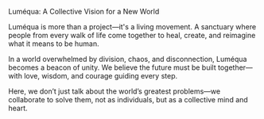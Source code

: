 Luméqua: A Collective Vision for a New World

Luméqua is more than a project—it's a living movement.
A sanctuary where people from every walk of life come together to heal, create, and reimagine what it means to be human.

In a world overwhelmed by division, chaos, and disconnection, Luméqua becomes a beacon of unity.
We believe the future must be built together—with love, wisdom, and courage guiding every step.

Here, we don’t just talk about the world’s greatest problems—we collaborate to solve them, not as individuals, but as a collective mind and heart.